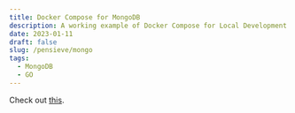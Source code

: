 ```yaml
---
title: Docker Compose for MongoDB
description: A working example of Docker Compose for Local Development
date: 2023-01-11
draft: false
slug: /pensieve/mongo
tags:
  - MongoDB
  - GO
---
```


Check out [this](https://github.com/rameshsunkara/go-rest-api-example/blob/main/docker-compose.yaml).
